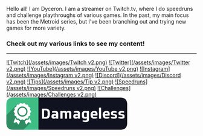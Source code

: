 Hello all! I am Dyceron. I am a streamer on Twitch.tv, where I do speedruns and challenge playthroughs of various games. In the past, my main focus has been the Metroid series, but I've been branching out and trying new games for more variety.

### Check out my various links to see my content!

-----

[![Twitch](/assets/images/Twitch v2.png)](https://twitch.tv/dyceron) [![Twitter](/assets/images/Twitter v2.png)](https://twitter.com/dyceron) [![YouTube](/assets/images/YouTube v2.png)](https://youtube.com/dyceron) [![Instagram](/assets/images/Instagram v2.png)](https://instagram.com/dyceron_) [![Discord](/assets/images/Discord v2.png)](https://discord.com/invite/j3xcTds) [![Tips](/assets/images/Tip v2.png)](https://streamelements.com/dyceron/tip) [![Speedruns](/assets/images/Speedruns v2.png)](https://speedrun.com/user/dyceron) [![Challenges](/assets/images/Challenges v2.png)](https://dyceron.github.io/challenges) [![Damageless](/assets/images/Damageless.png)](https://dyceron.github.io/damageless)
